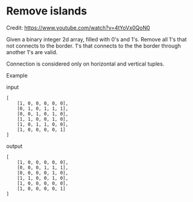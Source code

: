 # Remove islands

Credit: https://www.youtube.com/watch?v=4tYoVx0QoN0

Given a binary integer 2d array, filled with 0's and 1's. Remove all 1's that not connects to the border. 1's that connects to the the border through another 1's are valid.

Connection is considered only on horizontal and vertical tuples.

Example 

input
```
[
    [1, 0, 0, 0, 0, 0],
    [0, 1, 0, 1, 1, 1],
    [0, 0, 1, 0, 1, 0],
    [1, 1, 0, 0, 1, 0],
    [1, 0, 1, 1, 0, 0],
    [1, 0, 0, 0, 0, 1]
]
```
output
```
[
    [1, 0, 0, 0, 0, 0],
    [0, 0, 0, 1, 1, 1],
    [0, 0, 0, 0, 1, 0],
    [1, 1, 0, 0, 1, 0],
    [1, 0, 0, 0, 0, 0],
    [1, 0, 0, 0, 0, 1]
]
```